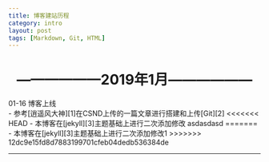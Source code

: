 ```yaml
---
title: 博客建站历程
category: intro
layout: post
tags: [Markdown, Git, HTML]
---
```


# <center>——————2019年1月——————</center>
<div class="table-title">01-16 博客上线</div>
- 参考[逍遥风大神][1]在CSND上传的一篇文章进行搭建和上传[Git][2]
<<<<<<< HEAD
- 本博客在[jekyll][3]主题基础上进行二次添加修改
asdasdasd
=======
- 本博客在[jekyll][3]主题基础上进行二次添加修改1
>>>>>>> 12dc9e15fd8d7883199701cfeb04dedb536384de

---

[1]: https://blog.csdn.net/xhq13995711417/article/details/101032806
[2]: https://github.com/Nvzjuir/nvzjuir.github.io
[3]: https://github.com/rlue/jekyll-solana
